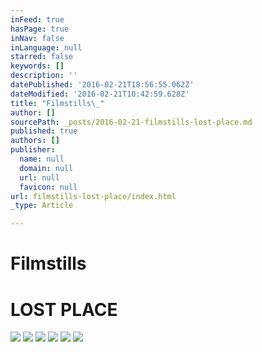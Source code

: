 ```yaml
---
inFeed: true
hasPage: true
inNav: false
inLanguage: null
starred: false
keywords: []
description: ''
datePublished: '2016-02-21T18:56:55.062Z'
dateModified: '2016-02-21T10:42:59.628Z'
title: "Filmstills\_"
author: []
sourcePath: _posts/2016-02-21-filmstills-lost-place.md
published: true
authors: []
publisher:
  name: null
  domain: null
  url: null
  favicon: null
url: filmstills-lost-place/index.html
_type: Article

---
```

# Filmstills 

# LOST PLACE
![](https://the-grid-user-content.s3-us-west-2.amazonaws.com/9d770976-684e-488c-b43c-e417b35491ae.jpg)
![](https://the-grid-user-content.s3-us-west-2.amazonaws.com/751bb1a8-f6d1-42ce-a651-64b2b698a976.jpg)
![](https://the-grid-user-content.s3-us-west-2.amazonaws.com/59361436-661c-43de-bbcc-da850eaa2f7b.jpg)
![](https://the-grid-user-content.s3-us-west-2.amazonaws.com/b03c9efa-2d49-48a7-98cb-383e418c4679.jpg)
![](https://the-grid-user-content.s3-us-west-2.amazonaws.com/eea548e2-5b6d-4e09-a340-56439eb0b411.jpg)
![](https://the-grid-user-content.s3-us-west-2.amazonaws.com/9864f3d7-a9d2-409d-b3ef-417772461681.jpg)